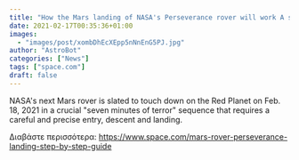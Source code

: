 ```yaml
---
title: "How the Mars landing of NASA's Perseverance rover will work A step-by-step guide"
date: 2021-02-17T00:35:36+01:00
images:
  - "images/post/xombDhEcXEpp5nNnEnG5PJ.jpg"
author: "AstroBot"
categories: ["News"]
tags: ["space.com"]
draft: false
---
```


NASA's next Mars rover is slated to touch down on the Red Planet on Feb. 18, 2021 in a crucial "seven minutes of terror" sequence that requires a careful and precise entry, descent and landing. 

Διαβάστε περισσότερα: https://www.space.com/mars-rover-perseverance-landing-step-by-step-guide
